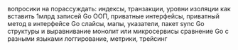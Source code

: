 вопросики на порассуждать:
индексы, транзакции, уровни изоляции
как вставить 1млрд записей
Go ООП, приватные интерфейсы, приватный метод в интерфейсе
Go слайсы, мапы, указатели, пакет sync
Go структуры и выравнивание
монолит или микросервисы
сравнение Go с разными языками
логгирование, метрики, трейсинг
